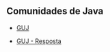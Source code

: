 ## Comunidades de Java
- [GUJ](http://www.guj.com.br/)

- [GUJ - Resposta](http://respostas.guj.com.br/)
